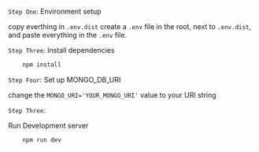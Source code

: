 `Step One`: Environment setup

copy everthing in `.env.dist` 
create a `.env` file in the root, next to `.env.dist`, and paste everything in the `.env` file.

`Step Three`: Install dependencies

```bash
    npm install
```

`Step Four`: Set up MONGO_DB_URI

change the `MONGO_URI='YOUR_MONGO_URI'` value to your URI string

`Step Three`: 

Run Development server
```bash
    npm run dev
```